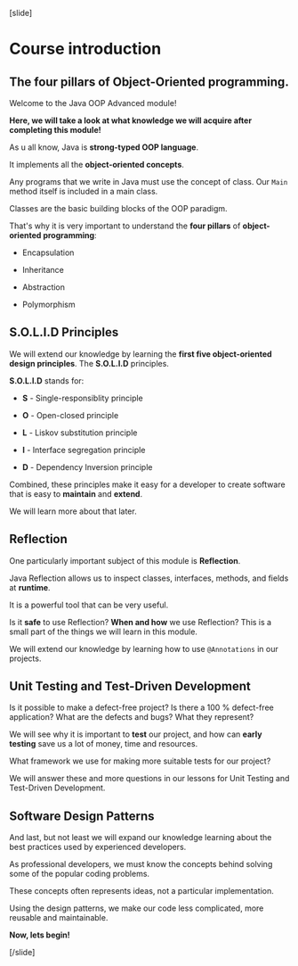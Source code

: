 [slide]

# Course introduction

## The four pillars of Object-Oriented programming.

Welcome to the Java OOP Advanced module!

**Here, we will take a look at what knowledge we will acquire after completing this module!**

As u all know, Java is **strong-typed OOP language**.

It implements all the **object-oriented concepts**.

Any programs that we write in Java must use the concept of class. Our `Main` method itself is included in a main class.

Classes are the basic building blocks of the OOP paradigm.

That's why it is very important to understand the **four pillars** of **object-oriented programming**: 

- Encapsulation

- Inheritance

- Abstraction

- Polymorphism

## S.O.L.I.D Principles

We will extend our knowledge by learning the **first five object-oriented design principles**. The **S.O.L.I.D** principles.

**S.O.L.I.D** stands for:

- **S** - Single-responsiblity principle

- **O** - Open-closed principle

- **L** - Liskov substitution principle

- **I** - Interface segregation principle

- **D** - Dependency Inversion principle


Combined, these principles make it easy for a developer to create software that is easy to **maintain** and **extend**.

We will learn more about that later.

## Reflection

One particularly important subject of this module is **Reflection**.

Java Reflection allows us to inspect classes, interfaces, methods, and fields at **runtime**.

It is a powerful tool that can be very useful.

Is it **safe** to use Reflection? **When and how** we use Reflection? This is a small part of the things we will learn in this module.

We will extend our knowledge by learning how to use `@Annotations` in our projects.

## Unit Testing and Test-Driven Development

Is it possible to make a defect-free project? Is there a 100 % defect-free application? What are the defects and bugs? What they represent?

We will see why it is important to **test** our project, and how can **early testing** save us a lot of money, time and resources.

What framework we use for making more suitable tests for our project?

We will answer these and more questions in our lessons for Unit Testing and Test-Driven Development.

## Software Design Patterns

And last, but not least we will expand our knowledge learning about the best practices used by experienced developers.

As professional developers, we must know the concepts behind solving some of the popular coding problems.

These concepts often represents ideas, not a particular implementation.

Using the design patterns, we make our code less complicated, more reusable and maintainable. 

**Now, lets begin!**



[/slide]